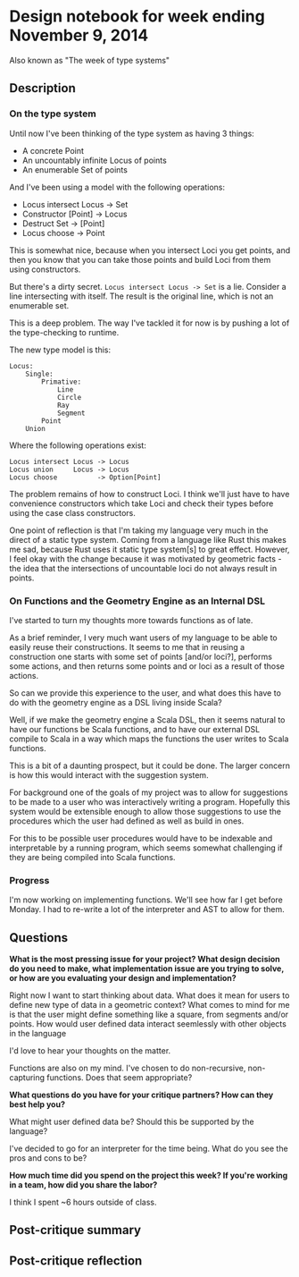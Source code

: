 # Design notebook for week ending November 9, 2014

Also known as "The week of type systems"

## Description

### On the type system

Until now I've been thinking of the type system as having 3 things:
   - A concrete Point
   - An uncountably infinite Locus of points
   - An enumerable Set of points

And I've been using a model with the following operations:
   - Locus intersect Locus -> Set
   - Constructor [Point] -> Locus
   - Destruct Set -> [Point]
   - Locus choose -> Point

This is somewhat nice, because when you intersect Loci you get points, and then
you know that you can take those points and build Loci from them using
constructors.

But there's a dirty secret. `Locus intersect Locus -> Set` is a lie. Consider a
line intersecting with itself. The result is the original line, which is not an
enumerable set.

This is a deep problem. The way I've tackled it for now is by pushing a lot of
the type-checking to runtime.

The new type model is this:

```
Locus:
    Single:
        Primative:
            Line
            Circle
            Ray
            Segment
        Point
    Union
```

Where the following operations exist:

```
Locus intersect Locus -> Locus
Locus union     Locus -> Locus
Locus choose          -> Option[Point]
```

The problem remains of how to construct Loci. I think we'll just have to have
convenience constructors which take Loci and check their types before using the
case class constructors.

One point of reflection is that I'm taking my language very much in the direct
of a static type system. Coming from a language like Rust this makes me sad,
because Rust uses it static type system[s] to great effect. However, I feel
okay with the change because it was motivated by geometric facts - the idea
that the intersections of uncountable loci do not always result in points.

### On Functions and the Geometry Engine as an Internal DSL

I've started to turn my thoughts more towards functions as of late.

As a brief reminder, I very much want users of my language to be able to easily
reuse their constructions. It seems to me that in reusing a construction one
starts with some set of points [and/or loci?], performs some actions, and then
returns some points and or loci as a result of those actions.

So can we provide this experience to the user, and what does this have to do
with the geometry engine as a DSL living inside Scala?

Well, if we make the geometry engine a Scala DSL, then it seems natural to have
our functions be Scala functions, and to have our external DSL compile to Scala
in a way which maps the functions the user writes to Scala functions.

This is a bit of a daunting prospect, but it could be done. The larger concern
is how this would interact with the suggestion system.

For background one of the goals of my project was to allow for suggestions to
be made to a user who was interactively writing a program. Hopefully this
system would be extensible enough to allow those suggestions to use the
procedures which the user had defined as well as build in ones.

For this to be possible user procedures would have to be indexable and
interpretable by a running program, which seems somewhat challenging if they
are being compiled into Scala functions.

### Progress

I'm now working on implementing functions. We'll see how far I get before
Monday. I had to re-write a lot of the interpreter and AST to allow for them.

## Questions

**What is the most pressing issue for your project? What design decision do
you need to make, what implementation issue are you trying to solve, or how
are you evaluating your design and implementation?**

Right now I want to start thinking about data. What does it mean for users to
define new type of data in a geometric context? What comes to mind for me is
that the user might define something like a square, from segments and/or
points. How would user defined data interact seemlessly with other objects in
the language

I'd love to hear your thoughts on the matter.

Functions are also on my mind. I've chosen to do non-recursive, non-capturing
functions. Does that seem appropriate?

**What questions do you have for your critique partners? How can they best help
you?**

What might user defined data be? Should this be supported by the language?

I've decided to go for an interpreter for the time being. What do you see the
pros and cons to be?

**How much time did you spend on the project this week? If you're working in a
team, how did you share the labor?**

I think I spent ~6 hours outside of class.

## Post-critique summary

## Post-critique reflection
